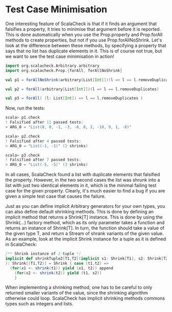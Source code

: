 # Test Case Minimisation

One interesting feature of ScalaCheck is that if it finds an argument that falsifies a property, it tries to minimise that argument before it is reported. This is done automatically when you use the Prop.property and Prop.forAll methods to create properties, but not if you use Prop.forAllNoShrink. Let's look at the difference between these methods, by specifying a property that says that no list has duplicate elements in it. This is of course not true, but we want to see the test case minimisation in action!

```scala
import org.scalacheck.Arbitrary.arbitrary
import org.scalacheck.Prop.{forAll, forAllNoShrink}

val p1 = forAllNoShrink(arbitrary[List[Int]])(l => l == l.removeDuplicates)

val p2 = forAll(arbitrary[List[Int]])(l => l == l.removeDuplicates)

val p3 = forAll( (l: List[Int]) => l == l.removeDuplicates )
```

Now, run the tests:

```scala
scala> p1.check
! Falsified after 11 passed tests:
> ARG_0 = "List(8, 0, -1, -3, -8, 8, 2, -10, 9, 1, -8)"

scala> p2.check
! Falsified after 4 passed tests:
> ARG_0 = "List(-1, -1)" (2 shrinks)

scala> p3.check
! Falsified after 7 passed tests:
> ARG_0 = "List(-5, -5)" (3 shrinks)
```

In all cases, ScalaCheck found a list with duplicate elements that falsified the property. However, in the two second cases the list was shrunk into a list with just two identical elements in it, which is the minimal failing test case for the given property. Clearly, it's much easier to find a bug if you are given a simple test case that causes the failure.

Just as you can define implicit Arbitrary generators for your own types, you can also define default shrinking methods. This is done by defining an implicit method that returns a Shrink[T] instance. This is done by using the Shrink(...) factory method, which as its only parameter takes a function and returns an instance of Shrink[T]. In turn, the function should take a value of the given type T, and return a Stream of shrank variants of the given value. As an example, look at the implicit Shrink instance for a tuple as it is defined in ScalaCheck:

```scala
/** Shrink instance of 2-tuple */
implicit def shrinkTuple2[T1,T2](implicit s1: Shrink[T1], s2: Shrink[T2]
): Shrink[(T1,T2)] = Shrink { case (t1,t2) =>
  (for(x1 <- shrink(t1)) yield (x1, t2)) append
    (for(x2 <- shrink(t2)) yield (t1, x2))
	}
```

When implementing a shrinking method, one has to be careful to only returned smaller variants of the value, since the shrinking algorithm otherwise could loop. ScalaCheck has implicit shrinking methods commons types such as integers and lists.
